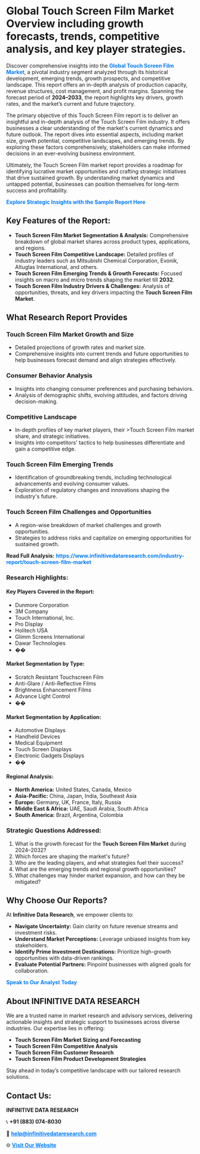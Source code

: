 <h1>Global Touch Screen Film Market Overview including growth forecasts, trends, competitive analysis, and key player strategies.</h1>
<p>
Discover comprehensive insights into the 
<a href="https://www.infinitivedataresearch.com/industry-report/touch-screen-film-market" rel="dofollow" style="color: #007BFF; text-decoration: none;"><strong>Global Touch Screen Film Market</strong></a>, a pivotal industry segment analyzed through its historical development, emerging trends, growth prospects, and competitive landscape. This report offers an in-depth analysis of production capacity, revenue structures, cost management, and profit margins. Spanning the forecast period of <strong>2024–2033</strong>, the report highlights key drivers, growth rates, and the market’s current and future trajectory.
</p>
<p>
The primary objective of this Touch Screen Film report is to deliver an insightful and in-depth analysis of the Touch Screen Film industry. It offers businesses a clear understanding of the market's current dynamics and future outlook. The report dives into essential aspects, including market size, growth potential, competitive landscapes, and emerging trends. By exploring these factors comprehensively, stakeholders can make informed decisions in an ever-evolving business environment.
</p>
<p>
Ultimately, the Touch Screen Film market report provides a roadmap for identifying lucrative market opportunities and crafting strategic initiatives that drive sustained growth. By understanding market dynamics and untapped potential, businesses can position themselves for long-term success and profitability.
</p>
<p>
<a href="https://www.infinitivedataresearch.com/request-sample/reportId=109060" style="color: #007BFF; text-decoration: none;"><strong>Explore Strategic Insights with the Sample Report Here</strong></a>
</p>

<h2>Key Features of the Report:</h2>
<ul>
<li><strong>Touch Screen Film Market Segmentation & Analysis:</strong> Comprehensive breakdown of global market shares across product types, applications, and regions.</li>
<li><strong>Touch Screen Film Competitive Landscape:</strong> Detailed profiles of industry leaders such as Mitsubishi Chemical Corporation, Evonik, Altuglas International, and others.</li>
<li><strong>Touch Screen Film Emerging Trends & Growth Forecasts:</strong> Focused insights on macro and micro trends shaping the market till <strong>2032</strong>.</li>
<li><strong>Touch Screen Film Industry Drivers & Challenges:</strong> Analysis of opportunities, threats, and key drivers impacting the <strong>Touch Screen Film Market</strong>.</li>
</ul>

<h2>What Research Report Provides</h2>
<h3>Touch Screen Film Market Growth and Size</h3>
<ul>
<li>Detailed projections of growth rates and market size.</li>
<li>Comprehensive insights into current trends and future opportunities to help businesses forecast demand and align strategies effectively.</li>
</ul>

<h3>Consumer Behavior Analysis</h3>
<ul>
<li>Insights into changing consumer preferences and purchasing behaviors.</li>
<li>Analysis of demographic shifts, evolving attitudes, and factors driving decision-making.</li>
</ul>

<h3>Competitive Landscape</h3>
<ul>
<li>In-depth profiles of key market players, their >Touch Screen Film market share, and strategic initiatives.</li>
<li>Insights into competitors' tactics to help businesses differentiate and gain a competitive edge.</li>
</ul>

<h3>Touch Screen Film Emerging Trends</h3>
<ul>
<li>Identification of groundbreaking trends, including technological advancements and evolving consumer values.</li>
<li>Exploration of regulatory changes and innovations shaping the industry's future.</li>
</ul>

<h3>Touch Screen Film Challenges and Opportunities</h3>
<ul>
<li>A region-wise breakdown of market challenges and growth opportunities.</li>
<li>Strategies to address risks and capitalize on emerging opportunities for sustained growth.</li>
</ul>
<p><strong>Read Full Analysis:</strong> <a href="https://www.infinitivedataresearch.com/industry-report/touch-screen-film-market" rel="dofollow" style="color: #007BFF; text-decoration: none;"><strong>https://www.infinitivedataresearch.com/industry-report/touch-screen-film-market</strong></a></p>
<h3>Research Highlights:</h3>
<h4>Key Players Covered in the Report:</h4>
<ul><li>Dunmore Corporation</li><li>3M Company</li><li>Touch International, Inc.</li><li>Pro Display</li><li>Holitech USA</li><li>Glimm Screens International</li><li>Dawar Technologies</li><li>��</li></ul>
<h4>Market Segmentation by Type:</h4>
<ul><li>Scratch Resistant Touchscreen Film</li><li>Anti-Glare / Anti-Reflective Films</li><li>Brightness Enhancement Films</li><li>Advance Light Control</li><li>��</li></ul>
<h4>Market Segmentation by Application:</h4>
<ul><li>Automotive Displays</li><li>Handheld Devices</li><li>Medical Equipment</li><li>Touch Screen Displays</li><li>Electronic Gadgets Displays</li><li>��</li></ul>

<h4>Regional Analysis:</h4>
<ul>
<li><strong>North America:</strong> United States, Canada, Mexico</li>
<li><strong>Asia-Pacific:</strong> China, Japan, India, Southeast Asia</li>
<li><strong>Europe:</strong> Germany, UK, France, Italy, Russia</li>
<li><strong>Middle East & Africa:</strong> UAE, Saudi Arabia, South Africa</li>
<li><strong>South America:</strong> Brazil, Argentina, Colombia</li>
</ul>

<h3>Strategic Questions Addressed:</h3>
<ol>
<li>What is the growth forecast for the <strong>Touch Screen Film Market</strong> during 2024–2032?</li>
<li>Which forces are shaping the market's future?</li>
<li>Who are the leading players, and what strategies fuel their success?</li>
<li>What are the emerging trends and regional growth opportunities?</li>
<li>What challenges may hinder market expansion, and how can they be mitigated?</li>
</ol>

<h2>Why Choose Our Reports?</h2>
<p>At <strong>Infinitive Data Research</strong>, we empower clients to:</p>
<ul>
<li><strong>Navigate Uncertainty:</strong> Gain clarity on future revenue streams and investment risks.</li>
<li><strong>Understand Market Perceptions:</strong> Leverage unbiased insights from key stakeholders.</li>
<li><strong>Identify Prime Investment Destinations:</strong> Prioritize high-growth opportunities with data-driven rankings.</li>
<li><strong>Evaluate Potential Partners:</strong> Pinpoint businesses with aligned goals for collaboration.</li>
</ul>
<p><a href="https://www.infinitivedataresearch.com/industry-report/touch-screen-film-market" rel="dofollow" style="color: #007BFF; text-decoration: none;"><strong>Speak to Our Analyst Today</strong></a></p>

<h2>About INFINITIVE DATA RESEARCH</h2>
<p>We are a trusted name in market research and advisory services, delivering actionable insights and strategic support to businesses across diverse industries. Our expertise lies in offering:</p>
<ul>
<li><strong>Touch Screen Film Market Sizing and Forecasting</strong></li>
<li><strong>Touch Screen Film Competitive Analysis</strong></li>
<li><strong>Touch Screen Film Customer Research</strong></li>
<li><strong>Touch Screen Film Product Development Strategies</strong></li>
</ul>
<p>Stay ahead in today’s competitive landscape with our tailored research solutions.</p>

<h2>Contact Us:</h2>
<p><strong>INFINITIVE DATA RESEARCH</strong></p>
<p>📞 <strong>+91 (883) 074-8030</strong></p>
<p>📧 <strong><a href="mailto:help@infinitivedataresearch.com" style="color: #007BFF;">help@infinitivedataresearch.com</a></strong></p>
<p>🌐 <strong><a href="https://www.infinitivedataresearch.com" rel="dofollow" style="color: #007BFF;">Visit Our Website</a></strong></p>